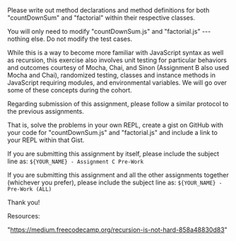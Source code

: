 <!-- ASSIGNMENT C: COUNTDOWNSUM AND FACTORIAL -->

Please write out method declarations and method definitions for both "countDownSum" and "factorial" within their respective classes.

You will only need to modify "countDownSum.js" and "factorial.js" --- nothing else. Do not modify the test cases.

While this is a way to become more familiar with JavaScript syntax as well as recursion, this exercise also involves unit testing for particular behaviors and outcomes courtesy of Mocha, Chai, and Sinon (Assignment B also used Mocha and Chai), randomized testing, classes and instance methods in JavaScript requiring modules, and environmental variables. We will go over some of these concepts during the cohort.

Regarding submission of this assignment, please follow a similar protocol to the previous assignments.

That is, solve the problems in your own REPL, create a gist on GitHub with your code for "countDownSum.js" and "factorial.js" and include a link to your REPL within that Gist.

If you are submitting this assignment by itself, please include the subject line as: `${YOUR_NAME} - Assignment C Pre-Work`

If you are submitting this assignment and all the other assignments together (whichever you prefer), please include the subject line as: `${YOUR_NAME} - Pre-Work (ALL)`

Thank you!

Resources:

"https://medium.freecodecamp.org/recursion-is-not-hard-858a48830d83"

<!-- When you have finished with everything, you should see something similar to the following:

  countDownSum
    ✓ should be a function
    ✓ should take in one parameter
    ✓ should return a number
    ✓ should return an accurate summation of all numbers from `num` down to and including 1

***Given 76, your countDownSum function actually returned 2926 when the test expected an output of 2926


***Given 24, your countDownSum function actually returned 300 when the test expected an output of 300


***Given 20, your countDownSum function actually returned 210 when the test expected an output of 210

    ✓ should pass the randomized testing inputs
    ✓ should be a recursive implementation where the function is called `num` times

  factorial
    ✓ should be a function
    ✓ should take in one parameter
    ✓ should return a number
    ✓ should return an accurate product of all numbers from `num` down to and including 1

***Given 2, your factorial function actually returned 2 when the test expected an output of 2


***Given 3, your factorial function actually returned 6 when the test expected an output of 6


***Given 9, your factorial function actually returned 362880 when the test expected an output of 362880

    ✓ should pass the randomized testing inputs
    ✓ should be a recursive implementation where the function is called `num` times


  12 passing (27ms)

All tests passed!

 -->